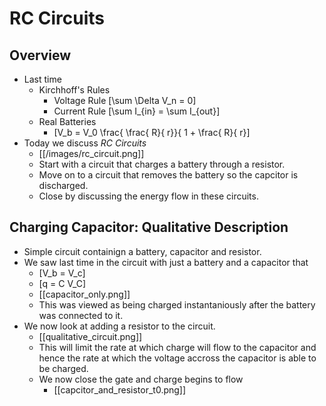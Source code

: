 # RC Circuits

## Overview
* Last time
  * Kirchhoff's Rules
      * Voltage Rule \[\sum \Delta V_n = 0\]
      * Current Rule \[\sum I_{in} = \sum I_{out}\]
  * Real Batteries
      * \[V_b = V_0 \frac{ \frac{ R}{ r}}{ 1 + \frac{ R}{ r}\]
* Today we discuss _RC Circuits_
    * [[/images/rc_circuit.png]] 
    * Start with a circuit that charges a battery through a resistor.
    * Move on to a circuit that removes the battery so the capcitor is
      discharged.
    * Close by discussing the energy flow in these circuits.

## Charging Capacitor: Qualitative Description
* Simple circuit containign a battery, capacitor and resistor.
* We saw last time in the circuit with just a battery and a capacitor that
  * \[V_b = V_c\]
  * \[q = C V_C\]
  * [[capacitor_only.png]]
  * This was viewed as being charged instantaniously after the battery was connected to it.
* We now look at adding a resistor to the circuit.
  * [[qualitative_circuit.png]]
  * This will limit the rate at which charge will flow to the capacitor and hence the 
    rate at which the voltage accross the capacitor is able to be charged.
  * We now close the gate and charge begins to flow
      * [[capcitor_and_resistor_t0.png]]